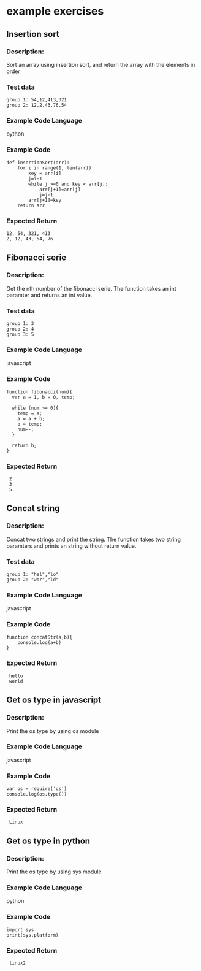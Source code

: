 # example exercises

## Insertion sort
### Description:
Sort an array using insertion sort, and return the array with the elements in order
### Test data
```
group 1: 54,12,413,321
group 2: 12,2,43,76,54
```
### Example Code Language
python
### Example Code
```
def insertionSort(arr):
    for i in range(1, len(arr)):
        key = arr[i]
        j=i-1
        while j >=0 and key < arr[j]:
            arr[j+1]=arr[j]
            j=j-1
        arr[j+1]=key
    return arr

```
### Expected Return
```
12, 54, 321, 413
2, 12, 43, 54, 76
```

## Fibonacci serie
### Description:
Get the nth number of the fibonacci serie. The function takes an int paramter and returns an int value.
### Test data
```
group 1: 3
group 2: 4
group 3: 5
```
### Example Code Language
javascript
### Example Code
```
function fibonacci(num){
  var a = 1, b = 0, temp;

  while (num >= 0){
    temp = a;
    a = a + b;
    b = temp;
    num--;
  }

  return b;
}

```
### Expected Return
```
 2
 3
 5
```

## Concat string
### Description:
Concat two strings and print the string. The function takes two string paramters and prints an string without return value.
### Test data
```
group 1: "hel","lo"
group 2: "wor","ld"
```
### Example Code Language
javascript
### Example Code
```
function concatStr(a,b){
    console.log(a+b)
}

```
### Expected Return
```
 hello
 world
```

## Get os type in javascript
### Description:
Print the os type by using os module
### Example Code Language
javascript
### Example Code
```
var os = require('os')
console.log(os.type())

```
### Expected Return
```
 Linux
```

## Get os type in python
### Description:
Print the os type by using sys module
### Example Code Language
python
### Example Code
```
import sys
print(sys.platform)

```
### Expected Return
```
 linux2
```
